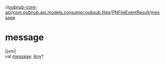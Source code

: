 //[pubnub-core-api](../../../index.md)/[com.pubnub.api.models.consumer.pubsub.files](../index.md)/[PNFileEventResult](index.md)/[message](message.md)

# message

[jvm]\
val [message](message.md): [Any](https://kotlinlang.org/api/latest/jvm/stdlib/kotlin/-any/index.html)?
